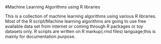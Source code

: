 #Machine Learning Algorithms using R libraries

This is a collection of machine learning algorithms using various R libraries. Most of the R script/Machine learning algorithms are going to use free available data set from internet or coming through R packages or toy datasets only. R scripts are written on R markup(.rmd files) language;this is mainly for documentation purpose.
